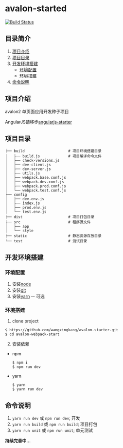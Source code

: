 # avalon-started

[![Build Status](https://travis-ci.org/wangxingkang/avalon-starter.svg?branch=master)](https://travis-ci.org/wangxingkang/avalon-starter)

## 目录简介
1. [项目介绍](#项目介绍)
2. [项目目录](#项目目录)
3. [开发环境搭建](#开发环境搭建)
    * [环境配置](#环境配置)
    * [环境搭建](#环境搭建)
4. [命令说明](#命令说明)
 
## 项目介绍

avalon2 单页面应用开发种子项目

AngularJS请移步[angularjs-starter](https://github.com/wangxingkang/angularjs-starter)

## 项目目录

```
├── build                    # 项目环境搭建目录
│   ├── build.js             # 项目编译命令文件
│   ├── check-versions.js
│   ├── dev-client.js
│   ├── dev-server.js
│   ├── utils.js
│   ├── webpack.base.conf.js
│   ├── webpack.dev.conf.js
│   ├── webpack.prod.conf.js
│   └── webpack.test.conf.js
├── config                   
│   ├── dev.env.js
│   ├── index.js 
│   ├── prod.env.js
│   └── test.env.js       
├── dist                     # 项目打包目录        
├── src                      # 程序源文件
│   ├── app                
│   └── style              
├── static                   # 静态资源存放目录  
└── test                     # 测试目录
```


## 开发环境搭建

### 环境配置

1. 安装[node](https://nodejs.org/en/)
2. 安装[git](https://git-scm.com/)
3. 安装[yarn](https://yarnpkg.com/zh-Hans/) -- 可选

### 环境搭建

1. clone project
```
$ https://github.com/wangxingkang/avalon-starter.git
$ cd avalon-webpack-start
```

2. 安装依赖

* npm

  ```
  $ npm i
  $ npm run dev
  
  ```
  
* yarn 

  ```
  $ yarn
  $ yarn run dev
  
  ```

## 命令说明

1. `yarn run dev` 或 `npm run dev`; 开发
2. `yarn run build` 或 `npm run build`; 项目打包
3. `yarn run unit` 或 `npm run unit`; 单元测试


**持续完善中...**
